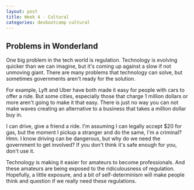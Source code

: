 ```yaml
---
layout: post
title: Week 4 - Cultural
categories: devbootcamp cultural
---
```



Problems in Wonderland
----------------------
One big problem in the tech world is regulation. Technology is evolving quicker than we can imagine, but it's coming up against a slow if not unmoving giant. There are many problems that technology can solve, but sometimes governments aren't ready for the solution.

For example, Lyft and Uber have both made it easy for people with cars to offer a ride. But some cities, especially those that charge 1 million dollars or more aren't going to make it that easy. There is just no way you can not make waves creating an alternative to a business that takes a million dollar buy in.

I can drive, give a friend a ride. I'm assuming I can legally accept $20 for gas, but the moment I pickup a stranger and do the same, I'm a criminal? Hmn. I know driving can be dangerous, but why do we need the government to get involved? If you don't think it's safe enough for you, don't use it.

Technology is making it easier for amateurs to become professionals. And these amateurs are being exposed to the ridiculousness of regulation. Hopefully, a little exposure, and a bit of self-determinism will make people think and question if we really need these regulations.
